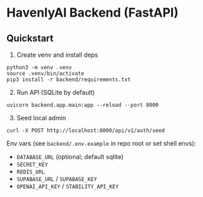 # HavenlyAI Backend (FastAPI)

## Quickstart

1. Create venv and install deps
```
python3 -m venv .venv
source .venv/bin/activate
pip3 install -r backend/requirements.txt
```

2. Run API (SQLite by default)
```
uvicorn backend.app.main:app --reload --port 8000
```

3. Seed local admin
```
curl -X POST http://localhost:8000/api/v1/auth/seed
```

Env vars (see `backend/.env.example` in repo root or set shell envs):
- `DATABASE_URL` (optional; default sqlite)
- `SECRET_KEY`
- `REDIS_URL`
- `SUPABASE_URL` / `SUPABASE_KEY`
- `OPENAI_API_KEY` / `STABILITY_API_KEY`
  


